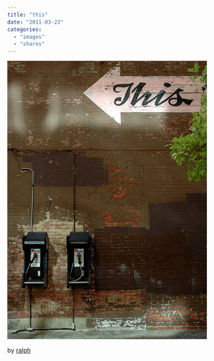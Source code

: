 ```yaml
---
title: "this"
date: "2011-03-23"
categories: 
  - "images"
  - "shares"
---
```


![](images/tumblr_li4i9oXMTw1qz4vrlo1_500.jpg)

by [ralph](http://flickr.com/photos/nardell)
